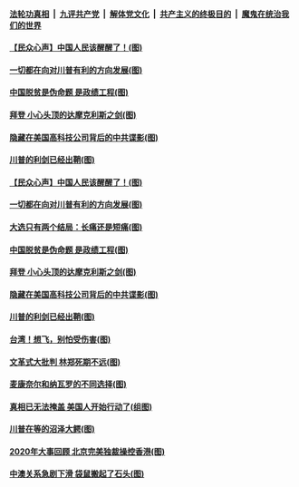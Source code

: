 

####  [法轮功真相](../../../../basic/blob/master/README.md?t=12210931) &nbsp;|&nbsp; [九评共产党](../../../../9ping.md/blob/master/README.md?t=12210931) &nbsp;|&nbsp; [解体党文化](../../../../jtdwh.md/blob/master/README.md?t=12210931)  &nbsp;|&nbsp; [共产主义的终极目的](../../../../gczydzjmd.md/blob/master/README.md?t=12210931) &nbsp;|&nbsp; [魔鬼在统治我们的世界](../../../../mgztzwmdsj.md/blob/master/README.md?t=12210931) 

#### [【民众心声】中国人民该醒醒了！(图)](../pages/p4/956239.md?t=12210931) 

#### [一切都在向对川普有利的方向发展(图)](../pages/p4/956511.md?t=12210931) 

#### [中国脱贫是伪命题 是政绩工程(图)](../pages/p4/956502.md?t=12210931) 

#### [拜登 小心头顶的达摩克利斯之剑(图)](../pages/p4/956498.md?t=12210931) 

#### [隐藏在美国高科技公司背后的中共谍影(图)](../pages/p4/956497.md?t=12210931) 

#### [川普的利剑已经出鞘(图)](../pages/p4/956494.md?t=12210931) 

#### [【民众心声】中国人民该醒醒了！(图)](../pages/p4/956239.md?t=12210931) 


#### [一切都在向对川普有利的方向发展(图)](../pages/p4/956511.md?t=12210931) 

#### [大选只有两个结局：长痛还是短痛(图)](../pages/p4/956505.md?t=12210931) 

#### [中国脱贫是伪命题 是政绩工程(图)](../pages/p4/956502.md?t=12210931) 

#### [拜登 小心头顶的达摩克利斯之剑(图)](../pages/p4/956498.md?t=12210931) 

#### [隐藏在美国高科技公司背后的中共谍影(图)](../pages/p4/956497.md?t=12210931) 

#### [川普的利剑已经出鞘(图)](../pages/p4/956494.md?t=12210931) 


#### [台湾！想飞，别怕受伤害(图)](../pages/p4/956438.md?t=12210931) 

#### [文革式大批判 林郑死期不远(图)](../pages/p4/956414.md?t=12210931) 

#### [麦康奈尔和纳瓦罗的不同选择(图)](../pages/p4/956415.md?t=12210931) 

#### [真相已无法掩盖 美国人开始行动了(组图)](../pages/p4/956396.md?t=12210931) 

#### [川普在等的沼泽大鳄(图)](../pages/p4/956412.md?t=12210931) 





#### [2020年大事回顾 北京完美独裁操控香港(图)](../pages/p4/956317.md?t=12210931) 

#### [中澳关系急剧下滑 袋鼠搬起了石头(图)](../pages/p4/956314.md?t=12210931) 

